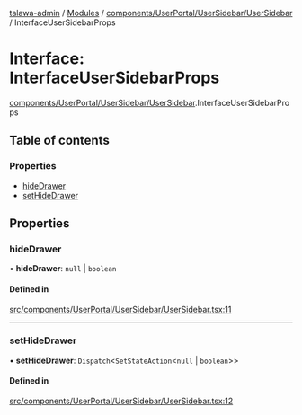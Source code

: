 [talawa-admin](../README.md) / [Modules](../modules.md) / [components/UserPortal/UserSidebar/UserSidebar](../modules/components_UserPortal_UserSidebar_UserSidebar.md) / InterfaceUserSidebarProps

# Interface: InterfaceUserSidebarProps

[components/UserPortal/UserSidebar/UserSidebar](../modules/components_UserPortal_UserSidebar_UserSidebar.md).InterfaceUserSidebarProps

## Table of contents

### Properties

- [hideDrawer](components_UserPortal_UserSidebar_UserSidebar.InterfaceUserSidebarProps.md#hidedrawer)
- [setHideDrawer](components_UserPortal_UserSidebar_UserSidebar.InterfaceUserSidebarProps.md#sethidedrawer)

## Properties

### hideDrawer

• **hideDrawer**: ``null`` \| `boolean`

#### Defined in

[src/components/UserPortal/UserSidebar/UserSidebar.tsx:11](https://github.com/git-init-priyanshu/talawa-admin-clone/blob/d03f5ca/src/components/UserPortal/UserSidebar/UserSidebar.tsx#L11)

___

### setHideDrawer

• **setHideDrawer**: `Dispatch`\<`SetStateAction`\<``null`` \| `boolean`\>\>

#### Defined in

[src/components/UserPortal/UserSidebar/UserSidebar.tsx:12](https://github.com/git-init-priyanshu/talawa-admin-clone/blob/d03f5ca/src/components/UserPortal/UserSidebar/UserSidebar.tsx#L12)
